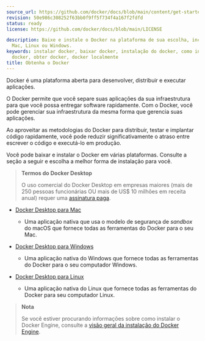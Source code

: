 ```yaml
---
source_url: https://github.com/docker/docs/blob/main/content/get-started/get-docker.md
revision: 50e986c308252f63bb0f9ff5f734f4a167f2fdfd
status: ready
license: https://github.com/docker/docs/blob/main/LICENSE

description: Baixe e instale o Docker na plataforma de sua escolha, incluindo
  Mac, Linux ou Windows.
keywords: instalar docker, baixar docker, instalação do docker, como instalar
  docker, obter docker, docker localmente
title: Obtenha o Docker
---
```


Docker é uma plataforma aberta para desenvolver, distribuir e executar
aplicações.

O Docker permite que você separe suas aplicações da sua infraestrutura para que
você possa entregar software rapidamente.
Com o Docker, você pode gerenciar sua infraestrutura da mesma forma que gerencia
suas aplicações.

Ao aproveitar as metodologias do Docker para distribuir, testar e implantar
código rapidamente, você pode reduzir significativamente o atraso entre escrever
o código e executá-lo em produção.

Você pode baixar e instalar o Docker em várias plataformas.
Consulte a seção a seguir e escolha a melhor forma de instalação para você.

> **Termos do Docker Desktop**
>
> O uso comercial do Docker Desktop em empresas maiores (mais de 250 pessoas
> funcionárias OU mais de US$ 10 milhões em receita anual) requer uma
> [assinatura paga](https://www.docker.com/pricing/).

* [Docker Desktop para Mac](../desktop/install/mac-install.md)
  * Uma aplicação nativa que usa o modelo de segurança de _sandbox_ do macOS que
    fornece todas as ferramentas do Docker para o seu Mac.

* [Docker Desktop para Windows](../desktop/install/windows-install.md)
    * Uma aplicação nativa do Windows que fornece todas as ferramentas do Docker
      para o seu computador Windows.

* [Docker Desktop para Linux](../desktop/install/linux-install.md)
    * Uma aplicação nativa do Linux que fornece todas as ferramentas do Docker
      para seu computador Linux.

> **Nota**
>
> Se você estiver procurando informações sobre como instalar o Docker Engine,
> consulte a [visão geral da instalação do Docker Engine](../engine/install).
